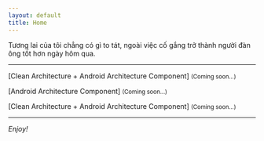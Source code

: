 ```yaml
---
layout: default
title: Home
---
```


Tương lai của tôi chẳng có gì to tát, ngoài việc cố gắng trở thành người đàn ông tốt hơn ngày hôm qua.

-----

[Clean Architecture + Android Architecture Component] <small>(Coming soon...)</small>

[Android Architecture Component] <small>(Coming soon...)</small>

[Clean Architecture + Android Architecture Component] <small>(Coming soon...)</small>

-----

_Enjoy!_


<!-- {% include christian.html %}-->
